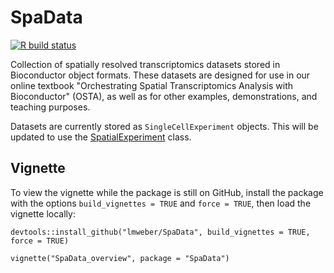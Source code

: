 # SpaData

[![R build status](https://github.com/lmweber/SpaData/workflows/R-CMD-check/badge.svg)](https://github.com/lmweber/SpaData/actions)

Collection of spatially resolved transcriptomics datasets stored in Bioconductor object formats. These datasets are designed for use in our online textbook "Orchestrating Spatial Transcriptomics Analysis with Bioconductor" (OSTA), as well as for other examples, demonstrations, and teaching purposes.

Datasets are currently stored as `SingleCellExperiment` objects. This will be updated to use the [SpatialExperiment](https://bioconductor.org/packages/SpatialExperiment) class.


## Vignette

To view the vignette while the package is still on GitHub, install the package with the options `build_vignettes = TRUE` and `force = TRUE`, then load the vignette locally:

```
devtools::install_github("lmweber/SpaData", build_vignettes = TRUE, force = TRUE)

vignette("SpaData_overview", package = "SpaData")
```

